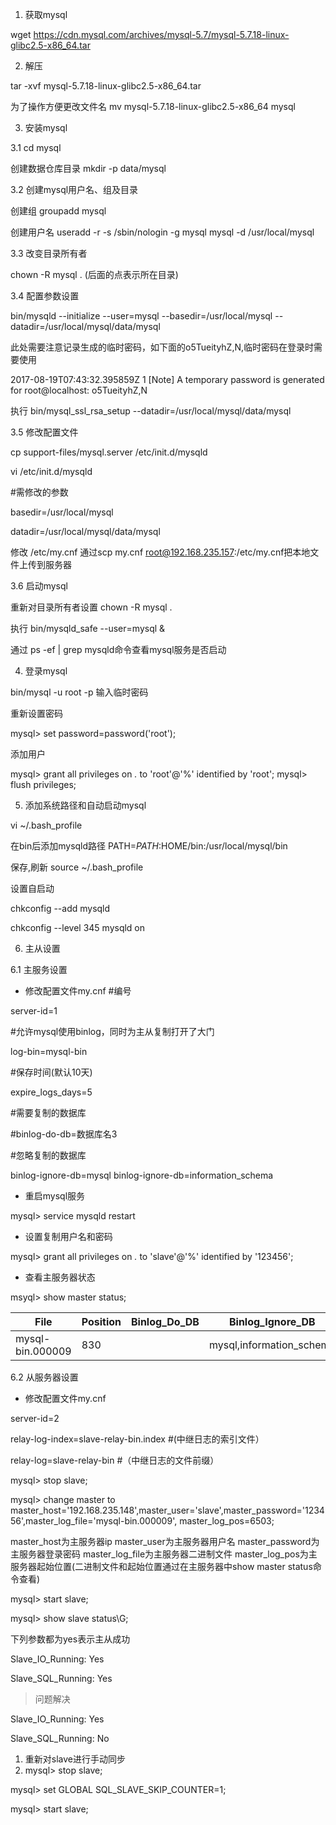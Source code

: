 1. 获取mysql

wget https://cdn.mysql.com/archives/mysql-5.7/mysql-5.7.18-linux-glibc2.5-x86_64.tar

2. 解压

tar -xvf mysql-5.7.18-linux-glibc2.5-x86_64.tar

为了操作方便更改文件名
mv mysql-5.7.18-linux-glibc2.5-x86_64 mysql

3. 安装mysql

3.1 cd mysql

创建数据仓库目录
mkdir -p data/mysql

3.2 创建mysql用户名、组及目录

创建组
groupadd mysql

创建用户名
useradd -r -s /sbin/nologin -g mysql mysql -d /usr/local/mysql

3.3 改变目录所有者

chown -R mysql .
(后面的点表示所在目录)

3.4 配置参数设置

bin/mysqld --initialize --user=mysql --basedir=/usr/local/mysql --datadir=/usr/local/mysql/data/mysql

此处需要注意记录生成的临时密码，如下面的o5TueityhZ,N,临时密码在登录时需要使用

2017-08-19T07:43:32.395859Z 1 [Note] A temporary password is generated for root@localhost: o5TueityhZ,N

执行 bin/mysql_ssl_rsa_setup  --datadir=/usr/local/mysql/data/mysql

3.5 修改配置文件

cp support-files/mysql.server /etc/init.d/mysqld

vi /etc/init.d/mysqld

#需修改的参数

basedir=/usr/local/mysql

datadir=/usr/local/mysql/data/mysql

修改 /etc/my.cnf 通过scp my.cnf root@192.168.235.157:/etc/my.cnf把本地文件上传到服务器

3.6 启动mysql

重新对目录所有者设置
chown -R mysql .

执行 bin/mysqld_safe --user=mysql &

通过 ps -ef | grep mysqld命令查看mysql服务是否启动

4. 登录mysql

bin/mysql -u root -p 输入临时密码

重新设置密码

mysql> set password=password('root');

添加用户

mysql> grant all privileges on *.* to 'root'@'%' identified by 'root';
mysql> flush privileges;

5. 添加系统路径和自动启动mysql

vi ~/.bash_profile

在bin后添加mysqld路径
PATH=$PATH:$HOME/bin:/usr/local/mysql/bin

保存,刷新 source ~/.bash_profile

设置自启动

chkconfig --add mysqld

chkconfig --level 345 mysqld on

6. 主从设置

6.1 主服务设置

* 修改配置文件my.cnf
#编号

server-id=1

#允许mysql使用binlog，同时为主从复制打开了大门

log-bin=mysql-bin

#保存时间(默认10天)

expire_logs_days=5

#需要复制的数据库

#binlog-do-db=数据库名3

#忽略复制的数据库

binlog-ignore-db=mysql
binlog-ignore-db=information_schema

* 重启mysql服务

mysql> service mysqld restart
* 设置复制用户名和密码

mysql> grant all privileges on *.* to 'slave'@'%' identified by '123456';

* 查看主服务器状态

msyql> show master status;

| File| Position | Binlog_Do_DB | Binlog_Ignore_DB| Executed_Gtid_Set |
|-----|----------|--------------|-----------------|-------------------|
| mysql-bin.000009 |  830 || mysql,information_schema |               |


6.2 从服务器设置

* 修改配置文件my.cnf

server-id=2

relay-log-index=slave-relay-bin.index #(中继日志的索引文件）

relay-log=slave-relay-bin  #（中继日志的文件前缀）

mysql> stop slave;

mysql> change master to master_host='192.168.235.148',master_user='slave',master_password='123456',master_log_file='mysql-bin.000009', master_log_pos=6503;

master_host为主服务器ip master_user为主服务器用户名 master_password为主服务器登录密码  master_log_file为主服务器二进制文件 master_log_pos为主服务器起始位置(二进制文件和起始位置通过在主服务器中show master status命令查看)

mysql> start slave;

mysql> show slave status\G;

下列参数都为yes表示主从成功

Slave_IO_Running: Yes

Slave_SQL_Running: Yes

> 问题解决

Slave_IO_Running: Yes

Slave_SQL_Running: No

1. 重新对slave进行手动同步
2. mysql> stop slave;

mysql> set GLOBAL SQL_SLAVE_SKIP_COUNTER=1;

mysql> start slave;